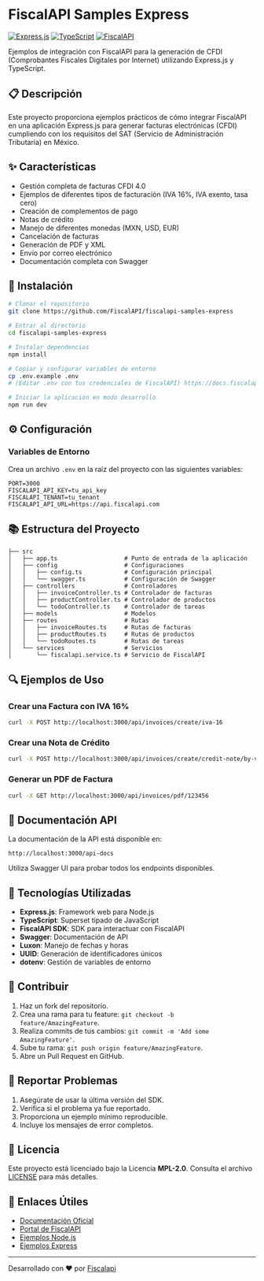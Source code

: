 # FiscalAPI Samples Express

[![Express.js](https://img.shields.io/badge/express-4.x-blue.svg)](https://expressjs.com/)
[![TypeScript](https://img.shields.io/badge/typescript-5.x-blue.svg)](https://www.typescriptlang.org/)
[![FiscalAPI](https://img.shields.io/badge/fiscalapi-4.0.0-green.svg)](https://fiscalapi.com)

Ejemplos de integración con FiscalAPI para la generación de CFDI (Comprobantes Fiscales Digitales por Internet) utilizando Express.js y TypeScript.

## 📋 Descripción

Este proyecto proporciona ejemplos prácticos de cómo integrar FiscalAPI en una aplicación Express.js para generar facturas electrónicas (CFDI) cumpliendo con los requisitos del SAT (Servicio de Administración Tributaria) en México.

## ✨ Características

- Gestión completa de facturas CFDI 4.0
- Ejemplos de diferentes tipos de facturación (IVA 16%, IVA exento, tasa cero)
- Creación de complementos de pago
- Notas de crédito
- Manejo de diferentes monedas (MXN, USD, EUR)
- Cancelación de facturas
- Generación de PDF y XML
- Envío por correo electrónico
- Documentación completa con Swagger

## 🚀 Instalación

```bash
# Clonar el repositorio
git clone https://github.com/FiscalAPI/fiscalapi-samples-express

# Entrar al directorio
cd fiscalapi-samples-express

# Instalar dependencias
npm install

# Copiar y configurar variables de entorno
cp .env.example .env
# (Editar .env con tus credenciales de FiscalAPI) https://docs.fiscalapi.com/credentials-info

# Iniciar la aplicación en modo desarrollo
npm run dev
```

## ⚙️ Configuración

### Variables de Entorno

Crea un archivo `.env` en la raíz del proyecto con las siguientes variables:

```
PORT=3000
FISCALAPI_API_KEY=tu_api_key
FISCALAPI_TENANT=tu_tenant
FISCALAPI_API_URL=https://api.fiscalapi.com
```

## 📚 Estructura del Proyecto

```
├── src
│   ├── app.ts                   # Punto de entrada de la aplicación
│   ├── config                   # Configuraciones
│   │   ├── config.ts            # Configuración principal
│   │   └── swagger.ts           # Configuración de Swagger
│   ├── controllers              # Controladores
│   │   ├── invoiceController.ts # Controlador de facturas
│   │   ├── productController.ts # Controlador de productos
│   │   └── todoController.ts    # Controlador de tareas
│   ├── models                   # Modelos
│   ├── routes                   # Rutas
│   │   ├── invoiceRoutes.ts     # Rutas de facturas
│   │   ├── productRoutes.ts     # Rutas de productos
│   │   └── todoRoutes.ts        # Rutas de tareas
│   └── services                 # Servicios
│       └── fiscalapi.service.ts # Servicio de FiscalAPI
```

## 🔍 Ejemplos de Uso

### Crear una Factura con IVA 16%

```bash
curl -X POST http://localhost:3000/api/invoices/create/iva-16
```

### Crear una Nota de Crédito

```bash
curl -X POST http://localhost:3000/api/invoices/create/credit-note/by-values
```

### Generar un PDF de Factura

```bash
curl -X GET http://localhost:3000/api/invoices/pdf/123456
```

## 📖 Documentación API

La documentación de la API está disponible en:

```
http://localhost:3000/api-docs
```

Utiliza Swagger UI para probar todos los endpoints disponibles.

## 🔧 Tecnologías Utilizadas

- **Express.js**: Framework web para Node.js
- **TypeScript**: Superset tipado de JavaScript
- **FiscalAPI SDK**: SDK para interactuar con FiscalAPI
- **Swagger**: Documentación de API
- **Luxon**: Manejo de fechas y horas
- **UUID**: Generación de identificadores únicos
- **dotenv**: Gestión de variables de entorno

## 🤝 Contribuir
1. Haz un fork del repositorio.  
2. Crea una rama para tu feature: `git checkout -b feature/AmazingFeature`.  
3. Realiza commits de tus cambios: `git commit -m 'Add some AmazingFeature'`.  
4. Sube tu rama: `git push origin feature/AmazingFeature`.  
5. Abre un Pull Request en GitHub.

## 🐛 Reportar Problemas
1. Asegúrate de usar la última versión del SDK.  
2. Verifica si el problema ya fue reportado.  
3. Proporciona un ejemplo mínimo reproducible.  
4. Incluye los mensajes de error completos.

## 📄 Licencia
Este proyecto está licenciado bajo la Licencia **MPL-2.0**. Consulta el archivo [LICENSE](LICENSE.txt) para más detalles.

## 🔗 Enlaces Útiles
- [Documentación Oficial](https://docs.fiscalapi.com)  
- [Portal de FiscalAPI](https://fiscalapi.com)  
- [Ejemplos Node.js](https://github.com/FiscalAPI/fiscalapi-samples-node)  
- [Ejemplos Express](https://github.com/FiscalAPI/fiscalapi-samples-node-express)

---
Desarrollado con ❤️ por [Fiscalapi](https://www.fiscalapi.com)
